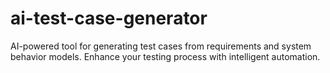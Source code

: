 # ai-test-case-generator
AI-powered tool for generating test cases from requirements and system behavior models. Enhance your testing process with intelligent automation.
